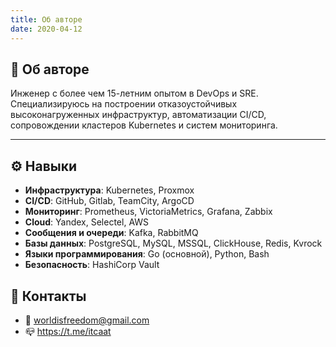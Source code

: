 ```yaml
---
title: Об авторе
date: 2020-04-12
---
```


## 🧭 Об авторе

Инженер с более чем 15-летним опытом в DevOps и SRE. Специализируюсь на построении отказоустойчивых высоконагруженных инфраструктур, автоматизации CI/CD, сопровождении кластеров Kubernetes и систем мониторинга. 

---

## ⚙️ Навыки

- **Инфраструктура**: Kubernetes, Proxmox 
- **CI/CD**: GitHub, Gitlab, TeamCity, ArgoCD
- **Мониторинг**: Prometheus, VictoriaMetrics, Grafana, Zabbix  
- **Cloud**: Yandex, Selectel, AWS 
- **Сообщения и очереди**: Kafka, RabbitMQ
- **Базы данных**: PostgreSQL, MySQL, MSSQL, ClickHouse, Redis, Kvrock
- **Языки программирования**: Go (основной), Python, Bash  
- **Безопасность**: HashiCorp Vault

## 📧 Контакты

- 📧 worldisfreedom@gmail.com
- 📪 https://t.me/itcaat
